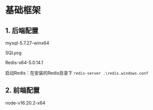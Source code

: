 # 基础框架

## 1. 后端配置

mysql-5.7.27-winx64

SQLyog

Redis-x64-5.0.14.1

启动Redis：在安装的Redis目录下 `redis-server .\redis.windows.conf`

## 2. 前端配置

node-v16.20.2-x64